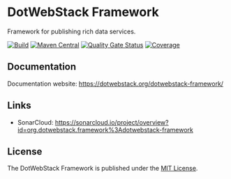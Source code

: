 # DotWebStack Framework

Framework for publishing rich data services.

[![Build](https://github.com/dotwebstack/dotwebstack-framework/actions/workflows/build.yml/badge.svg?branch=v0.4)](https://github.com/dotwebstack/dotwebstack-framework/actions/workflows/build.yml)
[![Maven Central](https://maven-badges.herokuapp.com/maven-central/org.dotwebstack.framework/core/badge.svg?style=flat-square)](https://maven-badges.herokuapp.com/maven-central/org.dotwebstack.framework/core/)
[![Quality Gate Status](https://sonarcloud.io/api/project_badges/measure?project=org.dotwebstack.framework%3Adotwebstack-framework&metric=alert_status)](https://sonarcloud.io/dashboard?id=org.dotwebstack.framework%3Adotwebstack-framework)
[![Coverage](https://sonarcloud.io/api/project_badges/measure?project=org.dotwebstack.framework%3Adotwebstack-framework&metric=coverage)](https://sonarcloud.io/dashboard?id=org.dotwebstack.framework%3Adotwebstack-framework)

## Documentation

Documentation website: https://dotwebstack.org/dotwebstack-framework/

## Links

* SonarCloud: https://sonarcloud.io/project/overview?id=org.dotwebstack.framework%3Adotwebstack-framework

## License

The DotWebStack Framework is published under the [MIT License](LICENSE.md).
